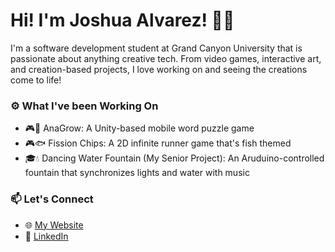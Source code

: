 # Hi! I'm Joshua Alvarez! 🧑‍💻
I'm a software development student at Grand Canyon University that is passionate about anything creative tech. From video games, interactive art, and creation-based projects, I love working on and seeing the creations come to life!

### ⚙️ What I've been Working On
- 🎮📝 AnaGrow: A Unity-based mobile word puzzle game
- 🎮🐟 Fission Chips: A 2D infinite runner game that's fish themed
- 🎓💧 Dancing Water Fountain (My Senior Project): An Aruduino-controlled fountain that synchronizes lights and water with music

### 📫 Let's Connect
- 🌐 [My Website](https://joshuacalvarez.com/)
- 💼 [LinkedIn](https://www.linkedin.com/in/joshua-c-alvarez/)
